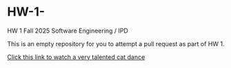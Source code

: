 # HW-1-

HW 1 Fall 2025 Software Engineering / IPD 

This is an empty repository for you to attempt a pull request as part of HW 1.

[Click this link to watch a very talented cat dance](https://youtube.com/shorts/SfHmhp-6h2I?si=4r6Hxa2Hn2r3OULj)
